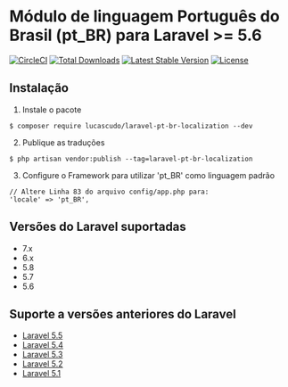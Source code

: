 # Módulo de linguagem Português do Brasil (pt_BR) para Laravel >= 5.6

[![CircleCI](https://circleci.com/gh/lucascudo/laravel-pt-BR-localization.svg?style=svg)](https://circleci.com/gh/lucascudo/laravel-pt-BR-localization) [![Total Downloads](https://poser.pugx.org/lucascudo/laravel-pt-br-localization/downloads)](https://packagist.org/packages/lucascudo/laravel-pt-br-localization) [![Latest Stable Version](https://poser.pugx.org/lucascudo/laravel-pt-br-localization/v/stable)](https://packagist.org/packages/lucascudo/laravel-pt-br-localization) [![License](https://poser.pugx.org/lucascudo/laravel-pt-br-localization/license)](https://packagist.org/packages/lucascudo/laravel-pt-br-localization)

## Instalação

1. Instale o pacote
  ```shell
  $ composer require lucascudo/laravel-pt-br-localization --dev
  ```
2. Publique as traduções
  ```shell
  $ php artisan vendor:publish --tag=laravel-pt-br-localization
  ```
3. Configure o Framework para utilizar 'pt_BR' como linguagem padrão
  ```
  // Altere Linha 83 do arquivo config/app.php para:
  'locale' => 'pt_BR',
  ```
## Versões do Laravel suportadas

* 7.x
* 6.x
* 5.8
* 5.7
* 5.6

## Suporte a versões anteriores do Laravel
  
* [Laravel 5.5](https://github.com/enniosousa/laravel-5.5-pt-BR-localization)
* [Laravel 5.4](https://github.com/Leomhl/laravel-5.4-pt-br-localization)
* [Laravel 5.3](https://github.com/leandroluk/laravel-5.3-pt-br-localization)
* [Laravel 5.2](https://github.com/felipeporto/laravel-5.2-pt-br-localization)
* [Laravel 5.1](https://github.com/bmonteirog/laravel-5.1-pt-br-localization)
